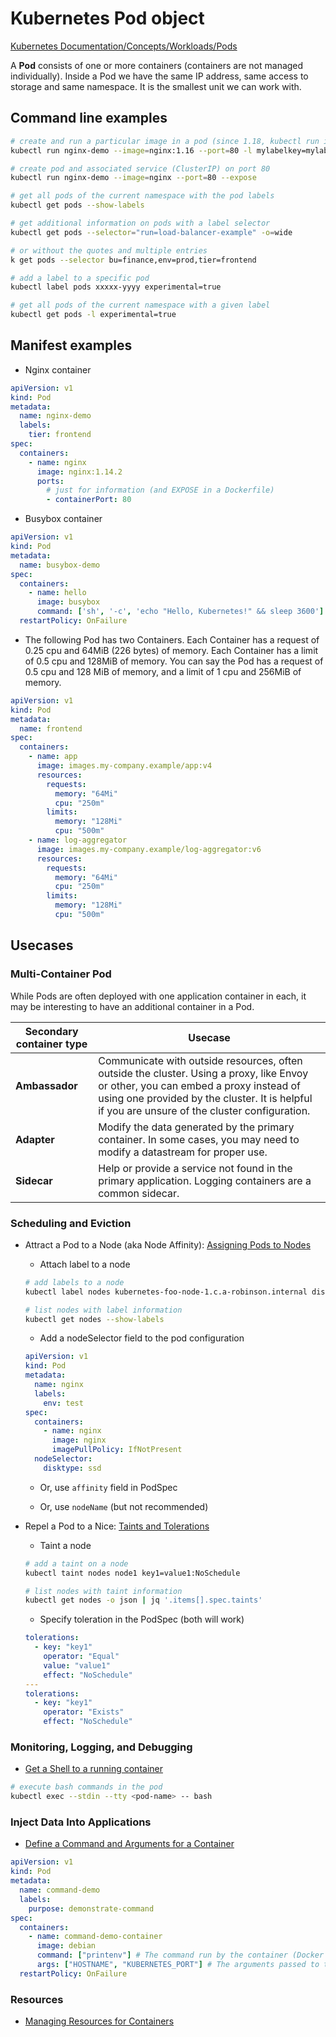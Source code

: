 # Kubernetes Pod object

[Kubernetes Documentation/Concepts/Workloads/Pods](https://kubernetes.io/docs/concepts/workloads/pods/)

A **Pod** consists of one or more containers (containers are not managed individually). Inside a Pod we have the same IP address, same access to storage and same namespace. It is the smallest unit we can work with.

## Command line examples

```bash
# create and run a particular image in a pod (since 1.18, kubectl run is only used to create pods)
kubectl run nginx-demo --image=nginx:1.16 --port=80 -l mylabelkey=mylabelvalue

# create pod and associated service (ClusterIP) on port 80
kubectl run nginx-demo --image=nginx --port=80 --expose

# get all pods of the current namespace with the pod labels
kubectl get pods --show-labels

# get additional information on pods with a label selector
kubectl get pods --selector="run=load-balancer-example" -o=wide

# or without the quotes and multiple entries
k get pods --selector bu=finance,env=prod,tier=frontend

# add a label to a specific pod
kubectl label pods xxxxx-yyyy experimental=true

# get all pods of the current namespace with a given label
kubectl get pods -l experimental=true
```

## Manifest examples

- Nginx container

```yaml
apiVersion: v1
kind: Pod
metadata:
  name: nginx-demo
  labels:
    tier: frontend
spec:
  containers:
    - name: nginx
      image: nginx:1.14.2
      ports:
        # just for information (and EXPOSE in a Dockerfile)
        - containerPort: 80
```

- Busybox container

```yaml
apiVersion: v1
kind: Pod
metadata:
  name: busybox-demo
spec:
  containers:
    - name: hello
      image: busybox
      command: ['sh', '-c', 'echo "Hello, Kubernetes!" && sleep 3600']
  restartPolicy: OnFailure
```

- The following Pod has two Containers. Each Container has a request of 0.25 cpu and 64MiB (226 bytes) of memory. Each Container has a limit of 0.5 cpu and 128MiB of memory. You can say the Pod has a request of 0.5 cpu and 128 MiB of memory, and a limit of 1 cpu and 256MiB of memory.

```yaml
apiVersion: v1
kind: Pod
metadata:
  name: frontend
spec:
  containers:
    - name: app
      image: images.my-company.example/app:v4
      resources:
        requests:
          memory: "64Mi"
          cpu: "250m"
        limits:
          memory: "128Mi"
          cpu: "500m"
    - name: log-aggregator
      image: images.my-company.example/log-aggregator:v6
      resources:
        requests:
          memory: "64Mi"
          cpu: "250m"
        limits:
          memory: "128Mi"
          cpu: "500m"
```

## Usecases

### Multi-Container Pod

While Pods are often deployed with one application container in each, it may be interesting to have an additional container in a Pod.

Secondary container type | Usecase
------------------------ | -------
**Ambassador** | Communicate with outside resources, often outside the cluster. Using a proxy, like Envoy or other, you can embed a proxy instead of using one provided by the cluster. It is helpful if you are unsure of the cluster configuration.
**Adapter** | Modify the data generated by the primary container. In some cases, you may need to modify a datastream for proper use.
**Sidecar** | Help or provide a service not found in the primary application. Logging containers are a common sidecar.

### Scheduling and Eviction

- Attract a Pod to a Node (aka Node Affinity): [Assigning Pods to Nodes](https://kubernetes.io/docs/concepts/scheduling-eviction/assign-pod-node/)

  - Attach label to a node

  ```bash
  # add labels to a node
  kubectl label nodes kubernetes-foo-node-1.c.a-robinson.internal disktype=ssd
  
  # list nodes with label information
  kubectl get nodes --show-labels
  ```

  - Add a nodeSelector field to the pod configuration

  ```yaml
  apiVersion: v1
  kind: Pod
  metadata:
    name: nginx
    labels:
      env: test
  spec:
    containers:
      - name: nginx
        image: nginx
        imagePullPolicy: IfNotPresent
    nodeSelector:
      disktype: ssd
  ```

  - Or, use `affinity` field in PodSpec

  - Or, use `nodeName` (but not recommended)

- Repel a Pod to a Nice: [Taints and Tolerations](https://kubernetes.io/docs/concepts/scheduling-eviction/taint-and-toleration/)

  - Taint a node

  ```bash
  # add a taint on a node
  kubectl taint nodes node1 key1=value1:NoSchedule
  
  # list nodes with taint information
  kubectl get nodes -o json | jq '.items[].spec.taints'
  ```

  - Specify toleration in the PodSpec (both will work)

  ```yaml
  tolerations:
    - key: "key1"
      operator: "Equal"
      value: "value1"
      effect: "NoSchedule"
  ---
  tolerations:
    - key: "key1"
      operator: "Exists"
      effect: "NoSchedule"
  ```

### Monitoring, Logging, and Debugging

- [Get a Shell to a running container](https://kubernetes.io/docs/tasks/debug-application-cluster/get-shell-running-container/)

```bash
# execute bash commands in the pod
kubectl exec --stdin --tty <pod-name> -- bash
```

### Inject Data Into Applications

- [Define a Command and Arguments for a Container](https://kubernetes.io/docs/tasks/inject-data-application/define-command-argument-container/)

```yaml
apiVersion: v1
kind: Pod
metadata:
  name: command-demo
  labels:
    purpose: demonstrate-command
spec:
  containers:
    - name: command-demo-container
      image: debian
      command: ["printenv"] # The command run by the container (Docker field: Entrypoint)
      args: ["HOSTNAME", "KUBERNETES_PORT"] # The arguments passed to the command (Docker field: Cmd)
  restartPolicy: OnFailure
```

### Resources

- [Managing Resources for Containers](https://kubernetes.io/docs/concepts/configuration/manage-resources-containers/)
